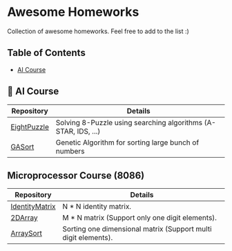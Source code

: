 # Awesome Homeworks
Collection of awesome homeworks. Feel free to add to the list :)

## Table of Contents
- [AI Course](#robot-ai-course)

## :robot: AI Course

 Repository | Details
 --- | ---
[EightPuzzle](https://github.com/amiremohamadi/EightPuzzle) | Solving 8-Puzzle using searching algorithms (A-STAR, IDS, ...)
[GASort](https://github.com/amiremohamadi/gasort) | Genetic Algorithm for sorting large bunch of numbers

## Microprocessor Course (8086)

Repository | Details
--- | ---
[IdentityMatrix](https://github.com/mohammadekhosravi/assembly/blob/master/Identity_matrix.asm) | N * N identity matrix.
[2DArray](https://github.com/mohammadekhosravi/assembly/blob/master/two_d_array.asm) | M * N  matrix (Support only one digit elements).
[ArraySort](https://github.com/mohammadekhosravi/assembly/blob/master/array_sort.asm) | Sorting one dimensional matrix (Support multi digit elements). 
